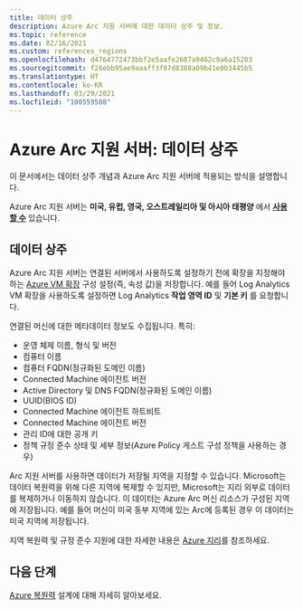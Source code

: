```yaml
---
title: 데이터 상주
description: Azure Arc 지원 서버에 대한 데이터 상주 및 정보.
ms.topic: reference
ms.date: 02/16/2021
ms.custom: references_regions
ms.openlocfilehash: d4764772473bbf2e5aafe2607a9462c9a6a15203
ms.sourcegitcommit: f28ebb95ae9aaaff3f87d8388a09b41e0b3445b5
ms.translationtype: HT
ms.contentlocale: ko-KR
ms.lasthandoff: 03/29/2021
ms.locfileid: "100559508"
---
```

# <a name="azure-arc-enabled-servers-data-residency"></a>Azure Arc 지원 서버: 데이터 상주

이 문서에서는 데이터 상주 개념과 Azure Arc 지원 서버에 적용되는 방식을 설명합니다.

Azure Arc 지원 서버는 **미국, 유럽, 영국, 오스트레일리아 및 아시아 태평양** 에서 **[사용할 수](https://azure.microsoft.com/global-infrastructure/services/?products=azure-arc)** 있습니다.

## <a name="data-residency"></a>데이터 상주

Azure Arc 지원 서버는 연결된 서버에서 사용하도록 설정하기 전에 확장을 지정해야 하는 [Azure VM 확장](manage-vm-extensions.md) 구성 설정(즉, 속성 값)을 저장합니다. 예를 들어 Log Analytics VM 확장을 사용하도록 설정하면 Log Analytics **작업 영역 ID** 및 **기본 키** 를 요청합니다.

연결된 머신에 대한 메타데이터 정보도 수집됩니다. 특히:

* 운영 체제 이름, 형식 및 버전
* 컴퓨터 이름
* 컴퓨터 FQDN(정규화된 도메인 이름)
* Connected Machine 에이전트 버전
* Active Directory 및 DNS FQDN(정규화된 도메인 이름)
* UUID(BIOS ID)
* Connected Machine 에이전트 하트비트
* Connected Machine 에이전트 버전
* 관리 ID에 대한 공개 키
* 정책 규정 준수 상태 및 세부 정보(Azure Policy 게스트 구성 정책을 사용하는 경우)

Arc 지원 서버를 사용하면 데이터가 저장될 지역을 지정할 수 있습니다. Microsoft는 데이터 복원력을 위해 다른 지역에 복제할 수 있지만, Microsoft는 지리 외부로 데이터를 복제하거나 이동하지 않습니다. 이 데이터는 Azure Arc 머신 리소스가 구성된 지역에 저장됩니다. 예를 들어 머신이 미국 동부 지역에 있는 Arc에 등록된 경우 이 데이터는 미국 지역에 저장됩니다.

지역 복원력 및 규정 준수 지원에 대한 자세한 내용은 [Azure 지리](https://azure.microsoft.com/global-infrastructure/geographies/)를 참조하세요.

## <a name="next-steps"></a>다음 단계

[Azure 복원력](/azure/architecture/reliability/architect) 설계에 대해 자세히 알아보세요.
